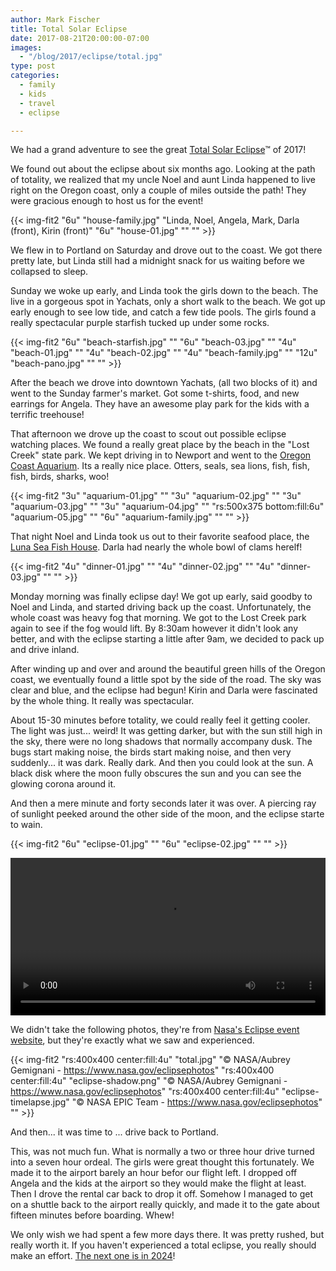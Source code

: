 ```yaml
---
author: Mark Fischer
title: Total Solar Eclipse
date: 2017-08-21T20:00:00-07:00
images:
  - "/blog/2017/eclipse/total.jpg"
type: post
categories:
  - family
  - kids
  - travel
  - eclipse

---
```


We had a grand adventure to see the great [Total Solar Eclipse][1]™ of 2017!

[1]: https://eclipse2017.nasa.gov

We found out about the eclipse about six months ago. Looking at the path of totality, we realized that my uncle Noel and aunt Linda happened to live right on the Oregon coast, only a couple of miles outside the path! They were gracious enough to host us for the event!

<!--more-->

{{< img-fit2
    "6u" "house-family.jpg" "Linda, Noel, Angela, Mark, Darla (front), Kirin (front)"
    "6u" "house-01.jpg" ""
    "" >}}

We flew in to Portland on Saturday and drove out to the coast. We got there pretty late, but Linda still had a midnight snack for us waiting before we collapsed to sleep.

Sunday we woke up early, and Linda took the girls down to the beach. The live in a gorgeous spot in Yachats, only a short walk to the beach. We got up early enough to see low tide, and catch a few tide pools.  The girls found a really spectacular purple starfish tucked up under some rocks.

{{< img-fit2
    "6u" "beach-starfish.jpg" ""
    "6u" "beach-03.jpg" ""
    "4u" "beach-01.jpg" ""
    "4u" "beach-02.jpg" ""
    "4u" "beach-family.jpg" ""
    "12u" "beach-pano.jpg" ""
    "" >}}

After the beach we drove into downtown Yachats, (all two blocks of it) and went to the Sunday farmer's market. Got some t-shirts, food, and new earrings for Angela.  They have an awesome play park for the kids with a terrific treehouse!

That afternoon we drove up the coast to scout out possible eclipse watching places. We found a really great place by the beach in the "Lost Creek" state park. We kept driving in to Newport and went to the [Oregon Coast Aquarium][2]. Its a really nice place. Otters, seals, sea lions, fish, fish, fish, birds, sharks, woo!  

[2]: http://aquarium.org

{{< img-fit2
    "3u" "aquarium-01.jpg" ""
    "3u" "aquarium-02.jpg" ""
    "3u" "aquarium-03.jpg" ""
    "3u" "aquarium-04.jpg" ""
    "rs:500x375 bottom:fill:6u" "aquarium-05.jpg" ""
    "6u" "aquarium-family.jpg" ""
    "" >}}

That night Noel and Linda took us out to their favorite seafood place, the [Luna Sea Fish House][3]. Darla had nearly the whole bowl of clams herelf!

[3]: https://www.lunaseafishhouse.com

{{< img-fit2
    "4u" "dinner-01.jpg" ""
    "4u" "dinner-02.jpg" ""
    "4u" "dinner-03.jpg" ""
    "" >}}

Monday morning was finally eclipse day! We got up early, said goodby to Noel and Linda, and started driving back up the coast. Unfortunately, the whole coast was heavy fog that morning. We got to the Lost Creek park again to see if the fog would lift. By 8:30am however it didn't look any better, and with the eclipse starting a little after 9am, we decided to pack up and drive inland.

After winding up and over and around the beautiful green hills of the Oregon coast, we eventually found a little spot by the side of the road.  The sky was clear and blue, and the eclipse had begun!  Kirin and Darla were fascinated by the whole thing. It really was spectacular.

About 15-30 minutes before totality, we could really feel it getting cooler. The light was just... weird!  It was getting darker, but with the sun still high in the sky, there were no long shadows that normally accompany dusk. The bugs start making noise, the birds start making noise, and then very suddenly... it was dark.  Really dark.  And then you could look at the sun. A black disk where the moon fully obscures the sun and you can see the glowing corona around it.

And then a mere minute and forty seconds later it was over. A piercing ray of sunlight peeked around the other side of the moon, and the eclipse starte to wain.

{{< img-fit2
    "6u" "eclipse-01.jpg" ""
    "6u" "eclipse-02.jpg" ""
    "" >}}

<video width="100%" controls>
 <source src="/blog/2017/eclipse/eclipse-timelapse.m4v" type="video/mp4" />
</video>

We didn't take the following photos, they're from [Nasa's Eclipse event website][4], but they're exactly what we saw and experienced.

[4]: https://www.nasa.gov/eclipsephotos

{{< img-fit2
    "rs:400x400 center:fill:4u" "total.jpg" "&copy; NASA/Aubrey Gemignani - https://www.nasa.gov/eclipsephotos"
    "rs:400x400 center:fill:4u" "eclipse-shadow.png" "&copy; NASA/Aubrey Gemignani - https://www.nasa.gov/eclipsephotos"
    "rs:400x400 center:fill:4u" "eclipse-timelapse.jpg" "&copy; NASA EPIC Team - https://www.nasa.gov/eclipsephotos"
    "" >}}

And then... it was time to ... drive back to Portland.

This, was not much fun.  What is normally a two or three hour drive turned into a seven hour ordeal. The girls were great thought this fortunately. We made it to the airport barely an hour befor our flight left. I dropped off Angela and the kids at the airport so they would make the flight at least. Then I drove the rental car back to drop it off. Somehow I managed to get on a shuttle back to the airport really quickly, and made it to the gate about fifteen minutes before boarding.  Whew!

We only wish we had spent a few more days there. It was pretty rushed, but really worth it. If you haven't experienced a total eclipse, you really should make an effort. [The next one is in 2024][5]!

[5]: https://eclipse.gsfc.nasa.gov/SEgoogle/SEgoogle2001/SE2024Apr08Tgoogle.html

